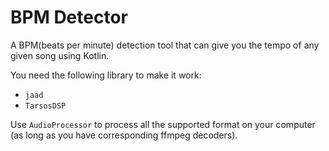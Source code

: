 # BPM Detector

A BPM(beats per minute) detection tool that can give you the tempo of any given song using Kotlin.

You need the following library to make it work:
- `jaad`
- `TarsosDSP`

Use `AudioProcessor` to process all the supported format on your computer (as long as you have corresponding ffmpeg decoders).
